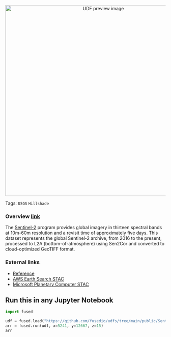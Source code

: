 <!--fused:pin=10-->
<!--fused:preview-->
<p align="center"><img src="https://fused-magic.s3.us-west-2.amazonaws.com/thumbnails/udfs-staging/Sentinel_Tile_Example.png" width="600" alt="UDF preview image"></p>

<!--fused:tags-->
Tags: `USGS` `Hillshade`

<!--fused:readme-->

### Overview [link](https://planetarycomputer.microsoft.com/dataset/sentinel-2-l2a)
The [Sentinel-2](https://sentinel.esa.int/web/sentinel/missions/sentinel-2) program provides global imagery in thirteen spectral bands at 10m-60m resolution and a revisit time of approximately five days. This dataset represents the global Sentinel-2 archive, from 2016 to the present, processed to L2A (bottom-of-atmosphere) using Sen2Cor and converted to cloud-optimized GeoTIFF format.

### External links
* [Reference](https://planetarycomputer.microsoft.com/dataset/sentinel-2-l2a)
* [AWS Earth Search STAC](https://earth-search.aws.element84.com/v1/collections/sentinel-2-l2a)
* [Microsoft Planetary Computer STAC](https://planetarycomputer.microsoft.com/api/stac/v1/collections/sentinel-2-l2a)

## Run this in any Jupyter Notebook

```python
import fused

udf = fused.load("https://github.com/fusedio/udfs/tree/main/public/Sentinel_Tile_Example")
arr = fused.run(udf, x=5241, y=12667, z=15)
arr
```
